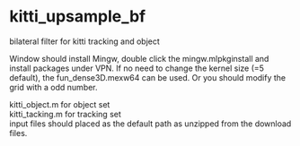 # kitti_upsample_bf
bilateral filter for kitti tracking and object  

Window should install Mingw, double click the mingw.mlpkginstall and install packages under VPN.
If no need to change the kernel size (=5 default), the fun_dense3D.mexw64 can be used. Or you should modify the grid with a odd number.  

kitti_object.m for object set  
kitti_tacking.m for tracking set  
input files should placed as the default path as unzipped from the download files.
